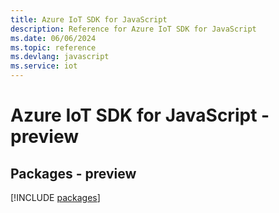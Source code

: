 ```yaml
---
title: Azure IoT SDK for JavaScript
description: Reference for Azure IoT SDK for JavaScript
ms.date: 06/06/2024
ms.topic: reference
ms.devlang: javascript
ms.service: iot
---
```

# Azure IoT SDK for JavaScript - preview
## Packages - preview
[!INCLUDE [packages](iot-index.md)]